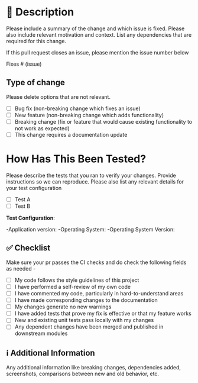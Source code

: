 
# 📑 Description

Please include a summary of the change and which issue is fixed. Please also include relevant motivation and context. List any dependencies that are required for this change.

If this pull request closes an issue, please mention the issue number below

Fixes # (issue)

## Type of change

Please delete options that are not relevant.

- [ ] Bug fix (non-breaking change which fixes an issue)
- [ ] New feature (non-breaking change which adds functionality)
- [ ] Breaking change (fix or feature that would cause existing functionality to not work as expected)
- [ ] This change requires a documentation update

# How Has This Been Tested?

Please describe the tests that you ran to verify your changes. Provide instructions so we can reproduce. Please also list any relevant details for your test configuration

- [ ] Test A
- [ ] Test B

**Test Configuration**:

-Application version:
-Operating System:
-Operating System Version:

## ✅ Checklist

Make sure your pr passes the CI checks and do check the following fields as needed -

- [ ] My code follows the style guidelines of this project
- [ ] I have performed a self-review of my own code
- [ ] I have commented my code, particularly in hard-to-understand areas
- [ ] I have made corresponding changes to the documentation
- [ ] My changes generate no new warnings
- [ ] I have added tests that prove my fix is effective or that my feature works
- [ ] New and existing unit tests pass locally with my changes
- [ ] Any dependent changes have been merged and published in downstream modules

## ℹ Additional Information
Any additional information like breaking changes, dependencies added, screenshots, comparisons between new and old behavior, etc.